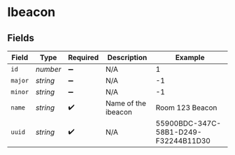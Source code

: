 # Ibeacon


## Fields

| Field                                | Type                                 | Required                             | Description                          | Example                              |
| ------------------------------------ | ------------------------------------ | ------------------------------------ | ------------------------------------ | ------------------------------------ |
| `id`                                 | *number*                             | :heavy_minus_sign:                   | N/A                                  | 1                                    |
| `major`                              | *string*                             | :heavy_minus_sign:                   | N/A                                  | -1                                   |
| `minor`                              | *string*                             | :heavy_minus_sign:                   | N/A                                  | -1                                   |
| `name`                               | *string*                             | :heavy_check_mark:                   | Name of the ibeacon                  | Room 123 Beacon                      |
| `uuid`                               | *string*                             | :heavy_check_mark:                   | N/A                                  | 55900BDC-347C-58B1-D249-F32244B11D30 |